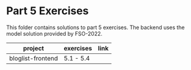 # Part 5 Exercises

This folder contains solutions to part 5 exercises. The backend uses the model solution provided by FSO-2022.

| project           | exercises | link |
| ----------------- | --------- | ---- |
| bloglist-frontend | 5.1 - 5.4 |      |
